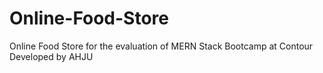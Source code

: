 # Online-Food-Store
Online Food Store for the evaluation of MERN Stack Bootcamp at Contour Developed by AHJU 
